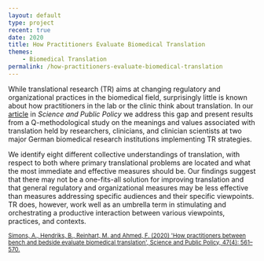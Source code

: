 ```yaml
---
layout: default
type: project
recent: true
date: 2020
title: How Practitioners Evaluate Biomedical Translation
themes: 
    - Biomedical Translation
permalink: /how-practitioners-evaluate-biomedical-translation
---
```


While translational research (TR) aims at changing regulatory and organizational practices in the biomedical field, surprisingly little is known about how practitioners in the lab or the clinic think about translation. In our [article](https://doi.org/10.1093/scipol/scaa035) in *Science and Public Policy* we address this gap and present results from a Q-methodological study on the meanings and values associated with translation held by researchers, clinicians, and clinician scientists at two major German biomedical research institutions implementing TR strategies. 

We identify eight different collective understandings of translation, with respect to both where primary translational problems are located and what the most immediate and effective measures should be. Our findings suggest that there may not be a one-fits-all solution for improving translation and that general regulatory and organizational measures may be less effective than measures addressing specific audiences and their specific viewpoints. TR does, however, work well as an umbrella term in stimulating and orchestrating a productive interaction between various viewpoints, practices, and contexts.

<small>
    <a href="https://doi.org/10.1093/scipol/scaa035">
        Simons, A., Hendriks, B., Reinhart, M. and Ahmed, F. (2020) 'How practitioners between bench and bedside evaluate biomedical translation', Science and Public Policy, 47(4): 561–570.
    </a>
</small>
